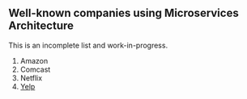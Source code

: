 ## Well-known companies using Microservices Architecture

This is an incomplete list and work-in-progress.

1. Amazon
1. Comcast
1. Netflix
1. [Yelp](http://thenewstack.io/yelp-releases-a-microservices-framework/)
